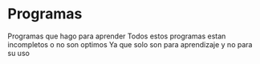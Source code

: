# Programas
Programas que hago para aprender
Todos estos programas estan incompletos o no son optimos
Ya que solo son para aprendizaje y no para su uso
